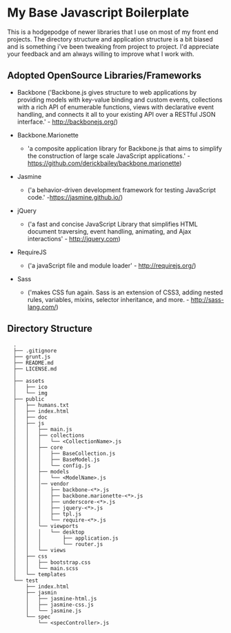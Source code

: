 My Base Javascript Boilerplate
=========================

This is a hodgepodge of newer libraries that I use on most of my front end projects.
The directory structure and application structure is a bit biased and is something i've been tweaking
from project to project. I'd appreciate your feedback and am always willing to improve what I work with.


Adopted OpenSource Libraries/Frameworks
------------------

  - Backbone ('Backbone.js gives structure to web applications by providing
              models with key-value binding and custom events, collections
              with a rich API of enumerable functions, views with declarative
              event handling, and connects it all to your existing API over a
              RESTful JSON interface.' - http://backbonejs.org/)

  - Backbone.Marionette
    - 'a composite application library for Backbone.js that aims to simplify the construction
      of large scale JavaScript applications.' - https://github.com/derickbailey/backbone.marionette)

  - Jasmine
    - ('a behavior-driven development framework for testing JavaScript code.'
       -https://jasmine.github.io/)

  - jQuery
    - ('a fast and concise JavaScript Library that simplifies HTML document traversing,
       event handling, animating, and Ajax interactions' - http://jquery.com)

  - RequireJS
    - ('a javaScript file and module loader' - http://requirejs.org/)

  - Sass
    - ('makes CSS fun again. Sass is an extension of CSS3, adding nested rules, variables,
       mixins, selector inheritance, and more. - http://sass-lang.com/)


Directory Structure
-------------------

      .
      ├── .gitignore
      ├── grunt.js
      ├── README.md
      ├── LICENSE.md
      │
      ├── assets
      │   ├── ico
      │   └── img
      ├── public
      │   ├── humans.txt
      │   ├── index.html
      │   ├── doc
      │   ├── js
      │   │   ├── main.js
      │   │   ├── collections
      │   │   │   └── <CollectionName>.js
      │   │   ├── core
      │   │   │   ├── BaseCollection.js
      │   │   │   ├── BaseModel.js
      │   │   │   └── config.js
      │   │   ├── models
      │   │   │   └── <ModelName>.js
      │   │   │── vendor
      │   │   │   ├── backbone-<*>.js
      │   │   │   ├── backbone.marionette-<*>.js
      │   │   │   ├── underscore-<*>.js
      │   │   │   ├── jquery-<*>.js
      │   │   │   ├── tpl.js
      │   │   │   └── require-<*>.js
      │   │   └── viewports
      │   │   │   └── desktop
      │   │   │       ├── application.js
      │   │   │       └── router.js
      │   │   └── views
      │   ├── css
      │   │   ├── bootstrap.css
      │   │   └── main.scss
      │   └── templates
      └── test
          ├── index.html
          ├── jasmin
          │   ├── jasmine-html.js
          │   ├── jasmine-css.js
          │   └── jasmine.js
          └── spec
              └── <specController>.js
